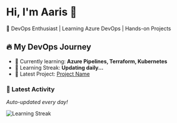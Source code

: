 # Hi, I'm Aaris 👋  
🚀 DevOps Enthusiast | Learning Azure DevOps | Hands-on Projects  

## 🔥 My DevOps Journey  
- 🌱 Currently learning: **Azure Pipelines, Terraform, Kubernetes**  
- 📅 Learning Streak: **Updating daily...**  
- 🚀 Latest Project: [Project Name](project-link)  

### 📌 Latest Activity  
_Auto-updated every day!_  

![Learning Streak](https://img.shields.io/badge/Learning_Streak-Active-green?style=for-the-badge)
